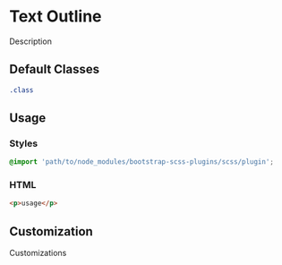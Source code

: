 # Text Outline

Description

## Default Classes

```scss
.class
```

## Usage

### Styles

```scss
@import 'path/to/node_modules/bootstrap-scss-plugins/scss/plugin';
```

### HTML

```html
<p>usage</p>
```

## Customization

Customizations
